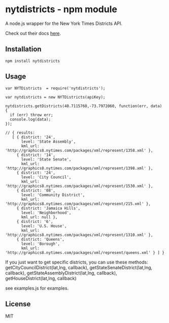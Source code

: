 # nytdistricts - npm module
A node.js wrapper for the New York Times Districts API.

Check out their docs [here](http://developer.nytimes.com/docs/districts_api).


## Installation

```
npm install nytdistricts
```

## Usage

```
var NYTDistricts  = require('nytdistricts');

var nytdistricts = new NYTDistricts(apiKey);

nytdistricts.getDistricts(40.7115760,-73.7972060, function(err, data) {
  if (err) throw err;
  console.log(data);
});

// { results:
   [ { district: '24',
       level: 'State Assembly',
       kml_url: 'http://graphics8.nytimes.com/packages/xml/represent/1358.xml' },
     { district: '14',
       level: 'State Senate',
       kml_url: 'http://graphics8.nytimes.com/packages/xml/represent/1398.xml' },
     { district: '24',
       level: 'City Council',
       kml_url: 'http://graphics8.nytimes.com/packages/xml/represent/1530.xml' },
     { district: '08',
       level: 'Community District',
       kml_url: 'http://graphics8.nytimes.com/packages/xml/represent/215.xml' },
     { district: 'Jamaica Hills',
       level: 'Neighborhood',
       kml_url: null },
     { district: '6',
       level: 'U.S. House',
       kml_url: 'http://graphics8.nytimes.com/packages/xml/represent/1310.xml' },
     { district: 'Queens',
       level: 'Borough',
       kml_url: 'http://graphics8.nytimes.com/packages/xml/represent/queens.xml' } ] }
```
If you just want to get specific districts, you can use these methods: getCityCouncilDistrict(lat,lng, callback),
getStateSenateDistrict(lat,lng, callback),
getStateAssemblyDistrict(lat,lng, callback),
getHouseDistrict(lat,lng, callback)

see examples.js for examples.

## License
MIT
